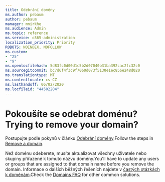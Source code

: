```yaml
---
title: Odebrání domény
ms.author: pebaum
author: pebaum
manager: mnirkhe
ms.audience: Admin
ms.topic: reference
ms.service: o365-administration
localization_priority: Priority
ROBOTS: NOINDEX, NOFOLLOW
ms.custom:
- "25"
- "9"
ms.openlocfilehash: 5d83fc0d00d1c5b2d07040b31ba392cac2fc32c0
ms.sourcegitcommit: bc7d6f4f3c9f7060d073f5130e1ec856e248d020
ms.translationtype: MT
ms.contentlocale: cs-CZ
ms.lasthandoff: 06/02/2020
ms.locfileid: "44502204"
---
```

# <a name="trying-to-remove-your-domain"></a><span data-ttu-id="3041b-102">Pokoušíte se odebrat doménu?</span><span class="sxs-lookup"><span data-stu-id="3041b-102">Trying to remove your domain?</span></span>

<span data-ttu-id="3041b-103">Postupujte podle pokynů v článku [Odebrání domény](https://docs.microsoft.com/microsoft-365/admin/get-help-with-domains/remove-a-domain).</span><span class="sxs-lookup"><span data-stu-id="3041b-103">Follow the steps in [Remove a domain](https://docs.microsoft.com/microsoft-365/admin/get-help-with-domains/remove-a-domain).</span></span>
  
<span data-ttu-id="3041b-104">Než doménu odeberete, musíte aktualizovat všechny uživatele nebo skupiny přiřazené k tomuto názvu domény.</span><span class="sxs-lookup"><span data-stu-id="3041b-104">You'll have to update any users or groups that are assigned to that domain name before you remove the domain.</span></span> <span data-ttu-id="3041b-105">Informace o dalších běžných řešeních najdete v [častých otázkách k doménám](https://docs.microsoft.com/microsoft-365/admin/setup/domains-faq).</span><span class="sxs-lookup"><span data-stu-id="3041b-105">Check the [Domains FAQ](https://docs.microsoft.com/microsoft-365/admin/setup/domains-faq) for other common solutions.</span></span>
  